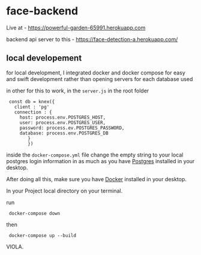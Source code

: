 # face-backend
Live at - https://powerful-garden-65991.herokuapp.com

backend api server to this - https://face-detection-a.herokuapp.com/

## local developement

for local development, I integrated docker and docker compose  for easy and swift development rather than opening servers for each database used

in other for this to work, in the `server.js` in the root folder

```
 const db = knex({
   client : 'pg'
   connection : {
     host: process.env.POSTGRES_HOST,
     user: process.env.POSTGRES_USER,
     password: process.ev.POSTGRES_PASSWORD,
     database: process.env.POSTGRES_DB
        }
        })
  ```
  inside the `docker-compose.yml` file change the empty string to your local postgres login information in as much as you have [Postgres](https://www.postgresql.org/) installed in your desktop.
  
  After doing all this, make sure you have [Docker](https://www.docker.com/) installed in your desktop.
  
 In your Project local directory on your terminal.
 
 run 
 ```
  docker-compose down
  ```
  
  then
  
  ```
   docker-compose up --build
   ```
 
 VIOLA.
 
 
     










